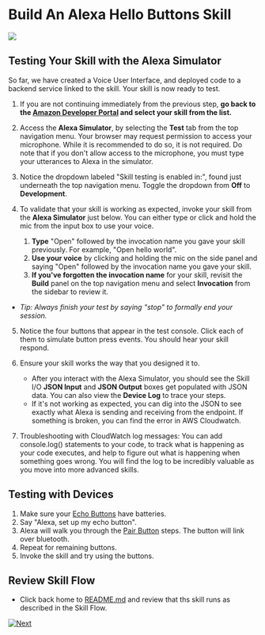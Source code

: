 # Build An Alexa Hello Buttons Skill
<img src="https://m.media-amazon.com/images/G/01/mobile-apps/dex/alexa/gadgets/ECHO_BUTTONS_DEV_PORTAL_API_LAUNCH_BLOG_HERO_954x240_V1._TTH_.png" />


## Testing Your Skill with the Alexa Simulator

So far, we have created a Voice User Interface, and deployed code to a backend service linked to the skill.  Your skill is now ready to test.

1.  If you are not continuing immediately from the previous step, **go back to the [Amazon Developer Portal](https://developer.amazon.com/alexa/console/ask?&sc_category=Owned&sc_channel=RD&sc_campaign=Evangelism2018&sc_publisher=github&sc_content=Survey&sc_detail=hello-buttons-nodejs-V2_GUI-4&sc_funnel=Convert&sc_country=WW&sc_medium=Owned_RD_Evangelism2018_github_Survey_hello-buttons-nodejs-V2_GUI-4_Convert_WW_beginnersdevs&sc_segment=beginnersdevs) and select your skill from the list.**

2. Access the **Alexa Simulator**, by selecting the **Test** tab from the top navigation menu.  Your browser may request permission to access your microphone.  While it is recommended to do so, it is not required.  Do note that if you don't allow access to the microphone, you must type your utterances to Alexa in the simulator.

3. Notice the dropdown labeled "Skill testing is enabled in:", found just underneath the top navigation menu.
Toggle the dropdown from **Off** to **Development**.

4. To validate that your skill is working as expected, invoke your skill from the **Alexa Simulator** just below. You can either type or click and hold the mic from the input box to use your voice.
	1. **Type** "Open" followed by the invocation name you gave your skill previously. For example, "Open hello world".
	2. **Use your voice** by clicking and holding the mic on the side panel and saying "Open" followed by the invocation name you gave your skill.
	3. **If you've forgotten the invocation name** for your skill, revisit the **Build** panel on the top navigation menu and select **Invocation** from the sidebar to review it.

* *Tip: Always finish your test by saying "stop" to formally end your session.*

5. Notice the four buttons that appear in the test console.  Click each of them to simulate button press events.  You should hear your skill respond.

6. Ensure your skill works the way that you designed it to.
	* After you interact with the Alexa Simulator, you should see the Skill I/O **JSON Input** and **JSON Output** boxes get populated with JSON data. You can also view the **Device Log** to trace your steps.
	* If it's not working as expected, you can dig into the JSON to see exactly what Alexa is sending and receiving from the endpoint. If something is broken, you can find the error in AWS Cloudwatch.

7.  Troubleshooting with CloudWatch log messages: You can add console.log() statements to your code, to track what is happening as your code executes, and help to figure out what is happening when something goes wrong.
You will find the log to be incredibly valuable as you move into more advanced skills.


## Testing with Devices
1. Make sure your [Echo Buttons](https://www.amazon.com/gp/help/customer/display.html?nodeId=G202211490) have batteries.
1. Say "Alexa, set up my echo button".
1. Alexa will walk you through the [Pair Button](https://www.amazon.com/gp/help/customer/display.html?nodeId=G202211490) steps.  The button will link over bluetooth.
1. Repeat for remaining buttons.
1. Invoke the skill and try using the buttons.


## Review Skill Flow
* Click back home to [README.md](../README.md) and review that ths skill runs as described in the Skill Flow.

[![Next](https://m.media-amazon.com/images/G/01/mobile-apps/dex/alexa/alexa-skills-kit/tutorials/general/buttons/button_next_customization._TTH_.png)](./customize-skill-content.md)
